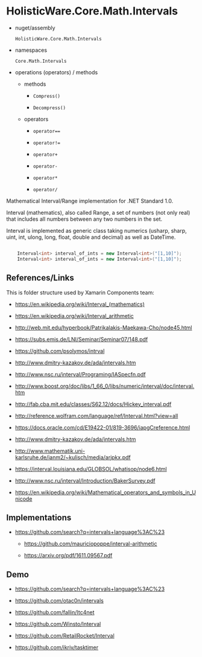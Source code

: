 # HolisticWare.Core.Math.Intervals

*   nuget/assembly

    ```
    HolisticWare.Core.Math.Intervals
    ```

*   namespaces

    ```
    Core.Math.Intervals
    ```

*   operations (operators) / methods

    *   methods

        *   `Compress()`

        *   `Decompress()`

    *   operators

        *   `operator==`

        *   `operator!=`

        *   `operator+`

        *   `operator-`

        *   `operator*`

        *   `operator/`


Mathematical Interval/Range implementation for .NET Standard 1.0.

Interval (mathematics), also called Range, a set of numbers (not only real) that includes all numbers 
between any two numbers in the set.

Interval is implemented as generic class taking numerics (usharp, sharp, uint, int, ulong, long, float, 
double and decimal) as well as DateTime.

```csharp

    Interval<int> interval_of_ints = new Interval<int>("[1,10]");
    Interval<int> interval_of_ints = new Interval<int>("[1,10]");
```

## References/Links

This is folder structure used by Xamarin Components team:

*   https://en.wikipedia.org/wiki/Interval_(mathematics)

*   https://en.wikipedia.org/wiki/Interval_arithmetic

*   http://web.mit.edu/hyperbook/Patrikalakis-Maekawa-Cho/node45.html

*   https://subs.emis.de/LNI/Seminar/Seminar07/148.pdf

*   https://github.com/psolymos/intrval

*   http://www.dmitry-kazakov.de/ada/intervals.htm

*   http://www.nsc.ru/interval/Programing/IASpecfn.pdf

*  http://www.boost.org/doc/libs/1_66_0/libs/numeric/interval/doc/interval.htm

*   http://fab.cba.mit.edu/classes/S62.12/docs/Hickey_interval.pdf

*   http://reference.wolfram.com/language/ref/Interval.html?view=all

*   https://docs.oracle.com/cd/E19422-01/819-3696/iapgCreference.html

*   http://www.dmitry-kazakov.de/ada/intervals.htm

*   http://www.mathematik.uni-karlsruhe.de/ianm2/~kulisch/media/arjpkx.pdf

*   https://interval.louisiana.edu/GLOBSOL/whatisop/node6.html

*   http://www.nsc.ru/interval/Introduction/BakerSurvey.pdf

*   https://en.wikipedia.org/wiki/Mathematical_operators_and_symbols_in_Unicode


## Implementations

*   https://github.com/search?q=intervals+language%3AC%23

    *   https://github.com/mauriciopoppe/interval-arithmetic

    *   https://arxiv.org/pdf/1611.09567.pdf


## Demo

*   https://github.com/search?q=intervals+language%3AC%23

*   https://github.com/otac0n/intervals

*   https://github.com/fallin/Itc4net

*   https://github.com/Winsto/Interval

*   https://github.com/RetailRocket/Interval

*   https://github.com/ikriv/tasktimer

